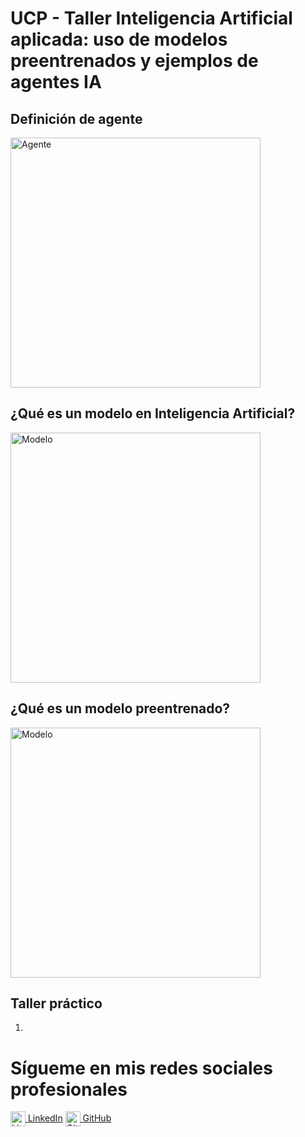 # UCP - Taller Inteligencia Artificial aplicada: uso de modelos preentrenados y ejemplos de agentes IA

## Definición de agente

<img src="https://github.com/davidriveraarbelaez/UCP_taller_agentes/raw/main/Infograf%C3%ADa/01%20Agentes.webp" alt="Agente" width="400"/>

## ¿Qué es un modelo en Inteligencia Artificial?
<img src="https://github.com/davidriveraarbelaez/UCP_taller_agentes/blob/main/Infograf%C3%ADa/02%20modelo%20IA.webp" alt="Modelo" width="400"/>

## ¿Qué es un modelo preentrenado?
<img src="https://github.com/davidriveraarbelaez/UCP_taller_agentes/blob/main/Infograf%C3%ADa/03%20modelo%20preentrenado.png" alt="Modelo" width="400"/>

## Taller práctico

1.


# Sígueme en mis redes sociales profesionales

[<img src="https://cdn.jsdelivr.net/gh/devicons/devicon/icons/linkedin/linkedin-original.svg" alt="LinkedIn" width="24" style="vertical-align:middle;"/> LinkedIn](https://www.linkedin.com/in/davidriveraarbelaez/)
[<img src="https://github.githubassets.com/images/modules/logos_page/GitHub-Mark.png" alt="GitHub" width="24" style="vertical-align:middle;"/> GitHub](https://github.com/davidriveraarbelaez)


